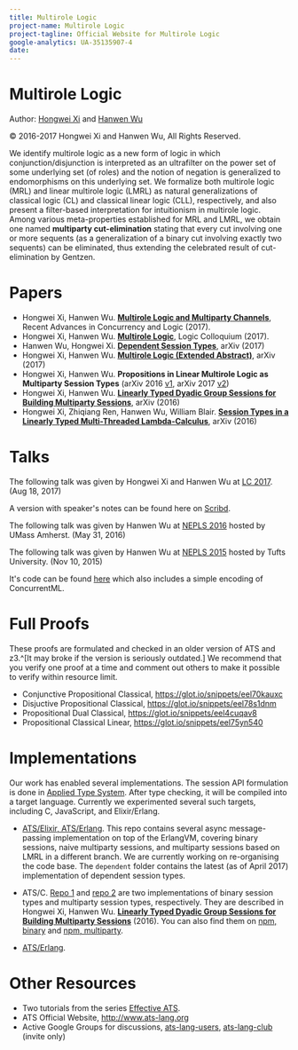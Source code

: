```yaml
---
title: Multirole Logic
project-name: Multirole Logic 
project-tagline: Official Website for Multirole Logic 
google-analytics: UA-35135907-4
date: 
---
```


# Multirole Logic 

Author: [Hongwei Xi](https://github.com/githwxi) and [Hanwen Wu](https://github.com/steinwaywhw)

&copy; 2016-2017 Hongwei Xi and Hanwen Wu, All Rights Reserved.

We identify multirole logic as a new form of logic in which conjunction/disjunction is interpreted as an ultrafilter on the power set of some underlying set (of roles) and the notion of negation is generalized to endomorphisms on this underlying set. We formalize both multirole logic (MRL) and linear multirole logic (LMRL) as natural generalizations of classical logic (CL) and classical linear logic (CLL), respectively, and also present a filter-based interpretation for intuitionism in multirole logic. Among various meta-properties established for MRL and LMRL, we obtain one named **multiparty cut-elimination** stating that every cut involving one or more sequents (as a generalization of a binary cut involving exactly two sequents) can be eliminated, thus extending the celebrated result of cut-elimination by Gentzen.

# Papers 

* Hongwei Xi, Hanwen Wu. [**Multirole Logic and Multiparty Channels**](./radical2017.pdf), Recent Advances in Concurrency and Logic (2017).
* Hongwei Xi, Hanwen Wu. [**Multirole Logic**](./lc2017.pdf), Logic Colloquium (2017).
* Hanwen Wu, Hongwei Xi. [**Dependent Session Types**](https://arxiv.org/abs/1704.07004), arXiv (2017)
* Hongwei Xi, Hanwen Wu. [**Multirole Logic (Extended Abstract)**](https://arxiv.org/abs/1703.06391), arXiv (2017)
* Hongwei Xi, Hanwen Wu. **Propositions in Linear Multirole Logic as Multiparty Session Types** (arXiv 2016 [v1](https://arxiv.org/abs/1611.08888), arXiv 2017 [v2](./lics2017.pdf))
* Hongwei Xi, Hanwen Wu. [**Linearly Typed Dyadic Group Sessions for Building Multiparty Sessions**](http://arxiv.org/abs/1604.03020), arXiv (2016)
* Hongwei Xi, Zhiqiang Ren, Hanwen Wu, William Blair. [**Session Types in a Linearly Typed Multi-Threaded Lambda-Calculus**](http://arxiv.org/abs/1603.03727), arXiv (2016)

# Talks

The following talk was given by Hongwei Xi and Hanwen Wu at [LC 2017](https://www.math-stockholm.se/en/konferenser-och-akti/logic-in-stockholm-2). (Aug 18, 2017)

<script async class="speakerdeck-embed" data-id="bf6679a079ea4e36b20f473990eb488a" data-ratio="1.33333333333333" src="//speakerdeck.com/assets/embed.js"></script>

A version with speaker's notes can be found here on [Scribd](https://www.scribd.com/book/356557548/Multirole-Logic-Logic-Colloquium-2017-with-Speaker-s-Notes).

The following talk was given by Hanwen Wu at [NEPLS 2016](http://nepls.org/Events/29/) hosted by UMass Amherst. (May 31, 2016)

<script async class="speakerdeck-embed" data-id="2a3f1d2fb2ed4ea48d6a27d9959ef578" data-ratio="1.77777777777778" src="//speakerdeck.com/assets/embed.js"></script>

The following talk was given by Hanwen Wu at [NEPLS 2015](http://www.nepls.org/Events/28/) hosted by Tufts University. (Nov 10, 2015)

<script async class="speakerdeck-embed" data-id="bdd16599cfaa4245976e52600a82de83" data-ratio="1.33333333333333" src="//speakerdeck.com/assets/embed.js"></script>

It's code can be found [here](https://github.com/steinwaywhw/nepls-15-demo) which also includes a simple encoding of ConcurrentML.

# Full Proofs

These proofs are formulated and checked in an older version of ATS and z3.^[It may broke if the version is seriously outdated.] We recommend that you verify one proof at a time and comment out others to make it possible to verify within resource limit.

* Conjunctive Propositional Classical, <https://glot.io/snippets/eel70kauxc>
* Disjuctive Propositional Classical, <https://glot.io/snippets/eel78s1dnm>
* Propositional Dual Classical, <https://glot.io/snippets/eel4cuqav8>
* Propositional Classical Linear, <https://glot.io/snippets/eel75yn540>

# Implementations

Our work has enabled several implementations. The session API formulation is done in [Applied Type System](www.ats-lang.org). After type checking, it will be compiled into a target language. Currently we experimented several such targets, including C, JavaScript, and Elixir/Erlang.

* [ATS/Elixir, ATS/Erlang](https://github.com/steinwaywhw/ats-session-playground). This repo contains several async message-passing implementation on top of the ErlangVM, covering binary sessions, naive multiparty sessions, and multiparty sessions based on LMRL in a different branch. We are currently working on re-organising the code base. The `dependent` folder contains the latest (as of April 2017) implementation of dependent session types.

* ATS/C. [Repo 1](https://github.com/githwxi/ATS-Postiats/tree/master/npm-utils/contrib/libats-/hwxi/mysession-2) and [repo 2](https://github.com/githwxi/ATS-Postiats/tree/master/npm-utils/contrib/libats-/hwxi/mysession-g) are two implementations of binary session types and multiparty session types, respectively. They are described in Hongwei Xi, Hanwen Wu. [**Linearly Typed Dyadic Group Sessions for Building Multiparty Sessions**](http://arxiv.org/abs/1604.03020) (2016). You can also find them on [npm, binary](https://www.npmjs.com/package/atscntrb-hx-mysession-2) and [npm, multiparty](https://www.npmjs.com/package/atscntrb-hx-mysession-g).

* [ATS/Erlang](https://github.com/githwxi/ATS-Postiats/tree/master/contrib/CATS-atscc2erl/TEST/Sessiontype). 

# Other Resources

* Two tutorials from the series [Effective ATS](http://ats-lang.sourceforge.net/EXAMPLE/EFFECTIVATS/).
* ATS Official Website, <http://www.ats-lang.org>
* Active Google Groups for discussions, [ats-lang-users](https://groups.google.com/forum/#!forum/ats-lang-users), [ats-lang-club](https://groups.google.com/forum/#!forum/ats-lang-club) (invite only)


